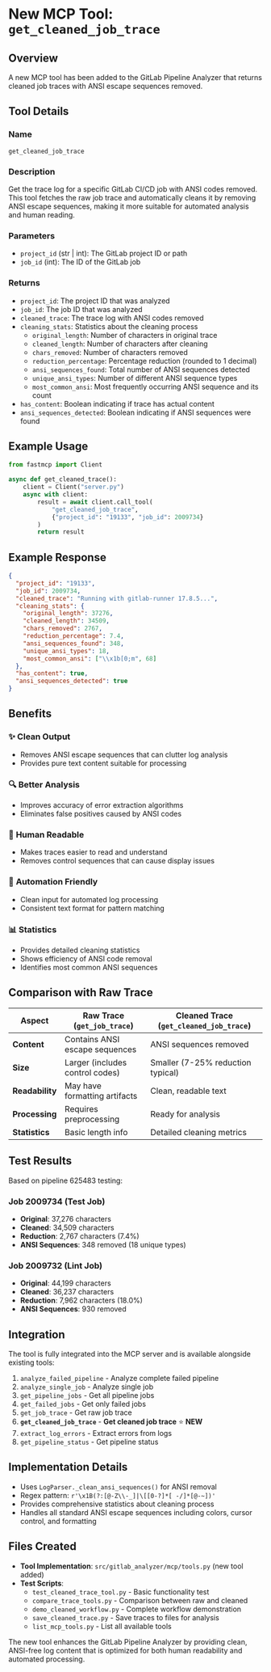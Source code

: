 # New MCP Tool: `get_cleaned_job_trace`

## Overview

A new MCP tool has been added to the GitLab Pipeline Analyzer that returns cleaned job traces with ANSI escape sequences removed.

## Tool Details

### Name
`get_cleaned_job_trace`

### Description
Get the trace log for a specific GitLab CI/CD job with ANSI codes removed. This tool fetches the raw job trace and automatically cleans it by removing ANSI escape sequences, making it more suitable for automated analysis and human reading.

### Parameters
- `project_id` (str | int): The GitLab project ID or path
- `job_id` (int): The ID of the GitLab job

### Returns
- `project_id`: The project ID that was analyzed
- `job_id`: The job ID that was analyzed  
- `cleaned_trace`: The trace log with ANSI codes removed
- `cleaning_stats`: Statistics about the cleaning process
  - `original_length`: Number of characters in original trace
  - `cleaned_length`: Number of characters after cleaning
  - `chars_removed`: Number of characters removed
  - `reduction_percentage`: Percentage reduction (rounded to 1 decimal)
  - `ansi_sequences_found`: Total number of ANSI sequences detected
  - `unique_ansi_types`: Number of different ANSI sequence types
  - `most_common_ansi`: Most frequently occurring ANSI sequence and its count
- `has_content`: Boolean indicating if trace has actual content
- `ansi_sequences_detected`: Boolean indicating if ANSI sequences were found

## Example Usage

```python
from fastmcp import Client

async def get_cleaned_trace():
    client = Client("server.py")
    async with client:
        result = await client.call_tool(
            "get_cleaned_job_trace",
            {"project_id": "19133", "job_id": 2009734}
        )
        return result
```

## Example Response

```json
{
  "project_id": "19133",
  "job_id": 2009734,
  "cleaned_trace": "Running with gitlab-runner 17.8.5...",
  "cleaning_stats": {
    "original_length": 37276,
    "cleaned_length": 34509,
    "chars_removed": 2767,
    "reduction_percentage": 7.4,
    "ansi_sequences_found": 348,
    "unique_ansi_types": 18,
    "most_common_ansi": ["\\x1b[0;m", 68]
  },
  "has_content": true,
  "ansi_sequences_detected": true
}
```

## Benefits

### ✨ **Clean Output**
- Removes ANSI escape sequences that can clutter log analysis
- Provides pure text content suitable for processing

### 🔍 **Better Analysis**
- Improves accuracy of error extraction algorithms
- Eliminates false positives caused by ANSI codes

### 📖 **Human Readable**
- Makes traces easier to read and understand
- Removes control sequences that can cause display issues

### 🤖 **Automation Friendly**
- Clean input for automated log processing
- Consistent text format for pattern matching

### 📊 **Statistics**
- Provides detailed cleaning statistics
- Shows efficiency of ANSI code removal
- Identifies most common ANSI sequences

## Comparison with Raw Trace

| Aspect | Raw Trace (`get_job_trace`) | Cleaned Trace (`get_cleaned_job_trace`) |
|--------|---------------------------|----------------------------------------|
| **Content** | Contains ANSI escape sequences | ANSI sequences removed |
| **Size** | Larger (includes control codes) | Smaller (7-25% reduction typical) |
| **Readability** | May have formatting artifacts | Clean, readable text |
| **Processing** | Requires preprocessing | Ready for analysis |
| **Statistics** | Basic length info | Detailed cleaning metrics |

## Test Results

Based on pipeline 625483 testing:

### Job 2009734 (Test Job)
- **Original**: 37,276 characters
- **Cleaned**: 34,509 characters  
- **Reduction**: 2,767 characters (7.4%)
- **ANSI Sequences**: 348 removed (18 unique types)

### Job 2009732 (Lint Job)  
- **Original**: 44,199 characters
- **Cleaned**: 36,237 characters
- **Reduction**: 7,962 characters (18.0%)
- **ANSI Sequences**: 930 removed

## Integration

The tool is fully integrated into the MCP server and is available alongside existing tools:

1. `analyze_failed_pipeline` - Analyze complete failed pipeline
2. `analyze_single_job` - Analyze single job
3. `get_pipeline_jobs` - Get all pipeline jobs
4. `get_failed_jobs` - Get only failed jobs
5. `get_job_trace` - Get raw job trace
6. **`get_cleaned_job_trace`** - **Get cleaned job trace** ⭐ **NEW**
7. `extract_log_errors` - Extract errors from logs
8. `get_pipeline_status` - Get pipeline status

## Implementation Details

- Uses `LogParser._clean_ansi_sequences()` for ANSI removal
- Regex pattern: `r'\x1B(?:[@-Z\\-_]|\[[0-?]*[ -/]*[@-~])'`
- Provides comprehensive statistics about cleaning process
- Handles all standard ANSI escape sequences including colors, cursor control, and formatting

## Files Created

- **Tool Implementation**: `src/gitlab_analyzer/mcp/tools.py` (new tool added)
- **Test Scripts**: 
  - `test_cleaned_trace_tool.py` - Basic functionality test
  - `compare_trace_tools.py` - Comparison between raw and cleaned
  - `demo_cleaned_workflow.py` - Complete workflow demonstration
  - `save_cleaned_trace.py` - Save traces to files for analysis
  - `list_mcp_tools.py` - List all available tools

The new tool enhances the GitLab Pipeline Analyzer by providing clean, ANSI-free log content that is optimized for both human readability and automated processing.
